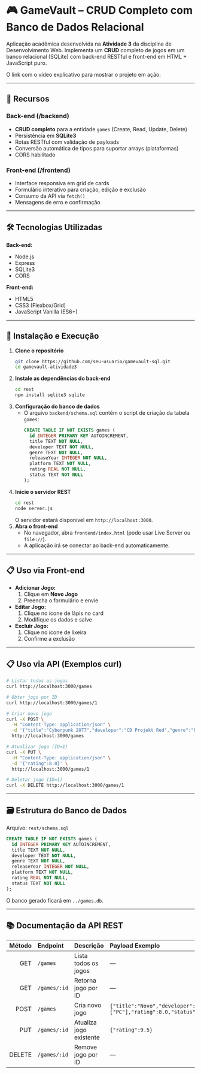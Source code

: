 # 🎮 GameVault – CRUD Completo com Banco de Dados Relacional

Aplicação acadêmica desenvolvida na **Atividade 3** da disciplina de Desenvolvimento Web. Implementa um **CRUD** completo de jogos em um banco relacional (SQLite) com back-end RESTful e front-end em HTML + JavaScript puro.

O link com o vídeo explicativo para mostrar o projeto em ação: 

---

## 📌 Recursos

### Back-end (/backend)
- **CRUD completo** para a entidade `games` (Create, Read, Update, Delete)
- Persistência em **SQLite3**
- Rotas RESTful com validação de payloads
- Conversão automática de tipos para suportar arrays (plataformas)
- CORS habilitado

### Front-end (/frontend)
- Interface responsiva em grid de cards
- Formulário interativo para criação, edição e exclusão
- Consumo da API via `fetch()`
- Mensagens de erro e confirmação

---

## 🛠️ Tecnologias Utilizadas

**Back-end:**
- Node.js
- Express
- SQLite3
- CORS

**Front-end:**
- HTML5
- CSS3 (Flexbox/Grid)
- JavaScript Vanilla (ES6+)

---

## 🚀 Instalação e Execução

1. **Clone o repositório**
   ```bash
   git clone https://github.com/seu-usuario/gamevault-sql.git
   cd gamevault-atividade3
   ```
2. **Instale as dependências do back-end**
   ```bash
   cd rest
   npm install sqlite3 sqlite
   ```
3. **Configuração do banco de dados**
   - O arquivo `backend/schema.sql` contém o script de criação da tabela `games`:
     ```sql
     CREATE TABLE IF NOT EXISTS games (
       id INTEGER PRIMARY KEY AUTOINCREMENT,
       title TEXT NOT NULL,
       developer TEXT NOT NULL,
       genre TEXT NOT NULL,
       releaseYear INTEGER NOT NULL,
       platform TEXT NOT NULL,
       rating REAL NOT NULL,
       status TEXT NOT NULL
     );
     ```
4. **Inicie o servidor REST**
   ```bash
   cd rest
   node server.js
   ```
   O servidor estará disponível em `http://localhost:3000`.
5. **Abra o front-end**
   - No navegador, abra `frontend/index.html` (pode usar Live Server ou `file://`).
   - A aplicação irá se conectar ao back-end automaticamente.

---

## 📋 Uso via Front-end

- **Adicionar Jogo:**
  1. Clique em **Novo Jogo**
  2. Preencha o formulário e envie
- **Editar Jogo:**
  1. Clique no ícone de lápis no card
  2. Modifique os dados e salve
- **Excluir Jogo:**
  1. Clique no ícone de lixeira
  2. Confirme a exclusão

---

## 📋 Uso via API (Exemplos curl)

```bash
# Listar todos os jogos
curl http://localhost:3000/games

# Obter jogo por ID
curl http://localhost:3000/games/1

# Criar novo jogo
curl -X POST \
  -H "Content-Type: application/json" \
  -d '{"title":"Cyberpunk 2077","developer":"CD Projekt Red","genre":"RPG","releaseYear":2020,"platform":["PC","PlayStation"],"rating":7.5,"status":"Jogando"}' \
  http://localhost:3000/games

# Atualizar jogo (ID=1)
curl -X PUT \
  -H "Content-Type: application/json" \
  -d '{"rating":8.0}' \
  http://localhost:3000/games/1

# Deletar jogo (ID=1)
curl -X DELETE http://localhost:3000/games/1
```

---

## 🗃️ Estrutura do Banco de Dados

Arquivo: `rest/schema.sql`

```sql
CREATE TABLE IF NOT EXISTS games (
  id INTEGER PRIMARY KEY AUTOINCREMENT,
  title TEXT NOT NULL,
  developer TEXT NOT NULL,
  genre TEXT NOT NULL,
  releaseYear INTEGER NOT NULL,
  platform TEXT NOT NULL,
  rating REAL NOT NULL,
  status TEXT NOT NULL
);
``` 

O banco gerado ficará em `../games.db`.

---

## 📚 Documentação da API REST

| Método | Endpoint        | Descrição                        | Payload Exemplo                             |
|------:|:----------------|:---------------------------------|:--------------------------------------------|
| GET   | `/games`        | Lista todos os jogos             | —                                           |
| GET   | `/games/:id`    | Retorna jogo por ID              | —                                           |
| POST  | `/games`        | Cria novo jogo                   | `{"title":"Novo","developer":"Dev","genre":"FPS","releaseYear":2024,"platform":["PC"],"rating":8.0,"status":"Backlog"}` |
| PUT   | `/games/:id`    | Atualiza jogo existente          | `{"rating":9.5}`                           |
| DELETE| `/games/:id`    | Remove jogo por ID               | —                                           |
